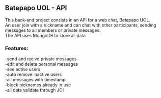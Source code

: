 ## Batepapo UOL - API

This back-end project consists in an API for a web chat, Batepapo UOL.
<br>An user join with a nickname and can chat with other participants, sending messages to all members or private messages.
<br>The API uses MongoDB to store all data.

### Features:
-send and recive private messages
<br>-edit and delete personal messages
<br>-see active users
<br>-auto remove inactive users
<br>-all messages with timestamp
<br>-block nicknames already in use
<br>-all data validate through JOI
